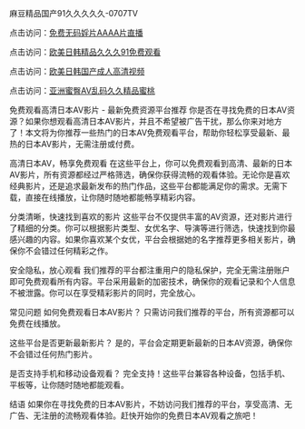 麻豆精品国产91久久久久久-0707TV

点击访问：<a href="https://rtj-3zo.pages.dev/">免费无码婬片AAAA片直播</a>

点击访问：<a href="https://vassv.pages.dev/">欧美日韩精品久久久91免费观看</a>

点击访问：<a href="https://fdhf-454.pages.dev/">欧美日韩国产成人高清视频</a>

点击访问：<a href="https://bered.pages.dev/">亚洲蜜臀AV乱码久久精品蜜桃</a>



免费观看高清日本AV影片 - 最新免费资源平台推荐
你是否在寻找免费的日本AV资源？如果你想观看高清日本AV影片，并且不希望被广告干扰，那么你来对地方了！本文将为你推荐一些热门的日本AV免费观看平台，帮助你轻松享受最新、最热的日本AV影片，无需注册或付费。

高清日本AV，畅享免费观看
在这些平台上，你可以免费观看到高清、最新的日本AV影片，所有资源都经过严格筛选，确保你获得流畅的观看体验。无论你是喜欢经典影片，还是追求最新发布的热门作品，这些平台都能满足你的需求。无需下载，直接在线播放，让你随时随地都能畅享精彩内容。

分类清晰，快速找到喜欢的影片
这些平台不仅提供丰富的AV资源，还对影片进行了精细的分类。你可以根据影片类型、女优名字、导演等进行筛选，快速找到你最感兴趣的内容。如果你喜欢某个女优，平台会根据她的名字推荐更多相关影片，确保你不会错过任何精彩之作。

安全隐私，放心观看
我们推荐的平台都注重用户的隐私保护，完全无需注册账户即可免费观看所有内容。平台采用最新的加密技术，确保你的观看记录和个人信息不被泄露。你可以在享受精彩影片的同时，完全放心。

常见问题
如何免费观看日本AV影片？
只需访问我们推荐的平台，所有资源都可以免费在线播放。

这些平台是否更新最新影片？
是的，平台会定期更新最新的日本AV资源，确保你不会错过任何热门影片。

是否支持手机和移动设备观看？
完全支持！这些平台兼容各种设备，包括手机、平板等，让你随时随地都能观看。

结语
如果你在寻找免费的日本AV影片，不妨访问我们推荐的平台，享受高清、无广告、无注册的流畅观看体验。赶快开始你的免费日本AV观看之旅吧！



<span style="display:none;">[Canonical link]( https://github.com/vd20250707/12392 ）</span>
